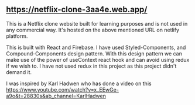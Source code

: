 ## https://netflix-clone-3aa4e.web.app/

This is a Netflix clone website built for learning purposes and is not used in any commercial way. It's hosted on the above mentioned URL on netlify platform.

This is built with React and Firebase. I have used Styled-Components, and Compound-Components design pattern. With this design pattern we can make use of the power of useContext react hook and can avoid using redux if we wish to. I have not used redux in this project as this project didn't demand it.

I was inspired by Karl Hadwen who has done a video on this https://www.youtube.com/watch?v=x_EEwGe-a9o&t=28830s&ab_channel=KarlHadwen

